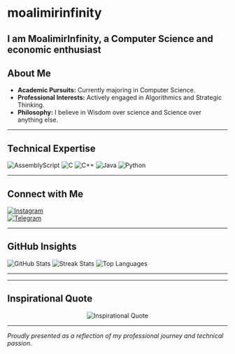 # moalimirinfinity

I am **MoalimirInfinity**, a Computer Science and economic enthusiast
---

## About Me

- **Academic Pursuits:** Currently majoring in Computer Science.
- **Professional Interests:** Actively engaged in Algorithmics and Strategic Thinking.
- **Philosophy:** I believe in Wisdom over science and Science over anything else.

---

## Technical Expertise

<div align="left">
  <img src="https://img.shields.io/badge/AssemblyScript-%23000000.svg?style=for-the-badge&logo=assemblyscript&logoColor=white" alt="AssemblyScript" />
  <img src="https://img.shields.io/badge/C-%2300599C.svg?style=for-the-badge&logo=c&logoColor=white" alt="C" />
  <img src="https://img.shields.io/badge/C++-%2300599C.svg?style=for-the-badge&logo=c%2B%2B&logoColor=white" alt="C++" />
  <img src="https://img.shields.io/badge/Java-%23ED8B00.svg?style=for-the-badge&logo=openjdk&logoColor=white" alt="Java" />
  <img src="https://img.shields.io/badge/Python-3670A0?style=for-the-badge&logo=python&logoColor=ffdd54" alt="Python" />
</div>

---

## Connect with Me

[![Instagram](https://img.shields.io/badge/Instagram-%23E4405F.svg?logo=Instagram&logoColor=white)](https://instagram.com/moalimirinfinity)  
[![Telegram](https://img.shields.io/badge/Telegram-%23007AFF.svg?logo=telegram&logoColor=white)](https://t.me/moalimir)

---

## GitHub Insights

<div>
  <img src="https://github-readme-stats.vercel.app/api?username=moalimirifinity&theme=dark&hide_border=false&include_all_commits=false&count_private=false" alt="GitHub Stats" />
  <img src="https://github-readme-streak-stats.herokuapp.com/?user=moalimirifinity&theme=dark&hide_border=false" alt="Streak Stats" />
  <img src="https://github-readme-stats.vercel.app/api/top-langs/?username=moalimirifinity&theme=dark&hide_border=false&include_all_commits=false&count_private=false&layout=compact" alt="Top Languages" />
</div>

---
---

## Inspirational Quote

<div align="center">
  <img src="https://quotes-github-readme.vercel.app/api?type=horizontal&theme=radical" alt="Inspirational Quote" />
</div>

---

*Proudly presented as a reflection of my professional journey and technical passion.*
